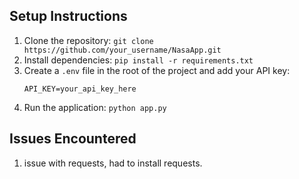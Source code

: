 ## Setup Instructions

1. Clone the repository: `git clone https://github.com/your_username/NasaApp.git`
2. Install dependencies: `pip install -r requirements.txt`
3. Create a `.env` file in the root of the project and add your API key:
    ```
    API_KEY=your_api_key_here
    ```
4. Run the application: `python app.py`
   
## Issues Encountered
1. issue with requests, had to install requests.
   
